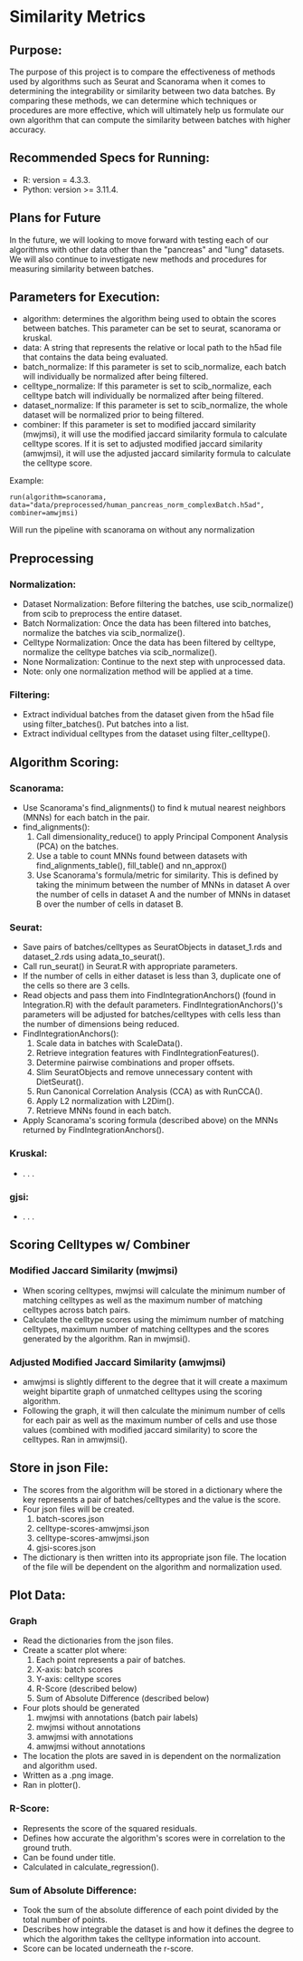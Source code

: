 # Similarity Metrics 

## Purpose:
The purpose of this project is to compare the effectiveness of methods used by algorithms such as Seurat and Scanorama when it comes to determining the integrability or similarity between two data batches. By comparing these methods, we can determine which techniques or procedures are more effective, which will ultimately help us formulate our own algorithm that can compute the similarity between batches with higher accuracy.

## Recommended Specs for Running: 
- R: version = 4.3.3.
- Python: version >= 3.11.4.

## Plans for Future
In the future, we will looking to move forward with testing each of our algorithms with other data other than the "pancreas" and "lung" datasets. 
We will also continue to investigate new methods and procedures for measuring similarity between batches. 

## Parameters for Execution: 
- algorithm: determines the algorithm being used to obtain the scores between batches. This parameter can be set to seurat, scanorama or kruskal. 
- data: A string that represents the relative or local path to the h5ad file that contains the data being evaluated. 
- batch_normalize: If this parameter is set to scib_normalize, each batch will individually be normalized after being filtered. 
- celltype_normalize: If this parameter is set to scib_normalize, each celltype batch will individually be normalized after being filtered.
- dataset_normalize: If this parameter is set to scib_normalize, the whole dataset will be normalized prior to being filtered.
- combiner: If this parameter is set to modified jaccard similarity (mwjmsi), it will use the modified jaccard similarity formula to calculate celltype scores. If it is set to adjusted modified jaccard similarity (amwjmsi), it will use the adjusted jaccard similarity formula to calculate the celltype score. 


Example: 
```
run(algorithm=scanorama, data="data/preprocessed/human_pancreas_norm_complexBatch.h5ad", combiner=amwjmsi)
```
Will run the pipeline with scanorama on without any normalization

## Preprocessing 
### Normalization:
- Dataset Normalization: Before filtering the batches, use scib_normalize() from scib to preprocess the entire dataset.
- Batch Normalization: Once the data has been filtered into batches, normalize the batches via scib_normalize(). 
- Celltype Normalization: Once the data has been filtered by celltype, normalize the celltype batches via scib_normalize().
- None Normalization: Continue to the next step with unprocessed data.
- Note: only one normalization method will be applied at a time. 

### Filtering:
- Extract individual batches from the dataset given from the h5ad file using filter_batches(). Put batches into a list.
- Extract individual celltypes from the dataset using filter_celltype(). 
        
## Algorithm Scoring:
### Scanorama:
- Use Scanorama's find_alignments() to find k mutual nearest neighbors (MNNs) for each batch in the pair.
- find_alignments():
    1) Call dimensionality_reduce() to apply Principal Component Analysis (PCA) on the batches.
    2) Use a table to count MNNs found between datasets with find_alignments_table(), fill_table() and nn_approx()
    3) Use Scanorama's formula/metric for similarity. This is defined by taking the minimum between the number of MNNs in dataset A over the number of cells in dataset A and the number of MNNs in dataset B over the number of cells in dataset B.

### Seurat:
- Save pairs of batches/celltypes as SeuratObjects in dataset_1.rds and dataset_2.rds using adata_to_seurat().
- Call run_seurat() in Seurat.R with appropriate parameters.
- If the number of cells in either dataset is less than 3, duplicate one of the cells so there are 3 cells. 
- Read objects and pass them into FindIntegrationAnchors() (found in Integration.R) with the default parameters. 
  FindIntegrationAnchors()'s parameters will be adjusted for batches/celltypes with cells less than the number of
  dimensions being reduced.
- FindIntegrationAnchors():
    1) Scale data in batches with ScaleData().
    2) Retrieve integration features with FindIntegrationFeatures().
    3) Determine pairwise combinations and proper offsets.
    4) Slim SeuratObjects and remove unnecessary content with DietSeurat().
    5) Run Canonical Correlation Analysis (CCA) as with RunCCA().
    6) Apply L2 normalization with L2Dim().
    7) Retrieve MNNs found in each batch.
- Apply Scanorama's scoring formula (described above) on the MNNs returned by FindIntegrationAnchors().

### Kruskal: 
- . . .

### gjsi:
- . . .

## Scoring Celltypes w/ Combiner
### Modified Jaccard Similarity (mwjmsi)
- When scoring celltypes, mwjmsi will calculate the minimum number of matching celltypes as well as the maximum
  number of matching celltypes across batch pairs. 
- Calculate the celltype scores using the mimimum number of matching celltypes, maximum number of matching celltypes
  and the scores generated by the algorithm. Ran in mwjmsi().

### Adjusted Modified Jaccard Similarity (amwjmsi)
- amwjmsi is slightly different to the degree that it will create a maximum weight bipartite graph of unmatched
  celltypes using the scoring algorithm.
- Following the graph, it will then calculate the minimum number of cells for each pair as well as the maximum
  number of cells and use those values (combined with modified jaccard similarity) to score the celltypes. 
  Ran in amwjmsi().

## Store in json File:
- The scores from the algorithm will be stored in a dictionary where the key represents a pair of batches/celltypes
and the value is the score.
- Four json files will be created. 
  1) batch-scores.json
  2) celltype-scores-amwjmsi.json
  3) celltype-scores-amwjmsi.json
  3) gjsi-scores.json
- The dictionary is then written into its appropriate json file. The location of the file will be dependent on the algorithm and 
normalization used. 

## Plot Data:
### Graph
- Read the dictionaries from the json files.
- Create a scatter plot where:
  1) Each point represents a pair of batches.
  2) X-axis: batch scores
  2) Y-axis: celltype scores
  3) R-Score (described below)
  4) Sum of Absolute Difference (described below) 
- Four plots should be generated
  1) mwjmsi with annotations (batch pair labels) 
  2) mwjmsi without annotations
  3) amwjmsi with annotations
  4) amwjmsi without annotations 
- The location the plots are saved in is dependent on the normalization and algorithm used.
- Written as a .png image. 
- Ran in plotter().

### R-Score:
- Represents the score of the squared residuals.
- Defines how accurate the algorithm's scores were in correlation to the ground truth. 
- Can be found under title.
- Calculated in calculate_regression().

### Sum of Absolute Difference:
- Took the sum of the absolute difference of each point divided by the total number of points. 
- Describes how integrable the dataset is and how it defines the degree to which the algorithm
  takes the celltype information into account. 
- Score can be located underneath the r-score.
             
